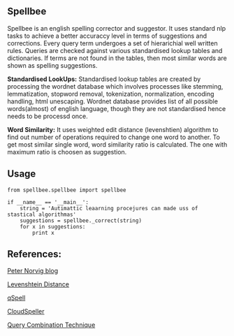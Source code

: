 Spellbee
---


Spellbee is an english spelling corrector and suggestor. It uses standard nlp tasks to achieve a better accuraccy level in terms of suggestions and corrections. Every query term undergoes a set of hierarichial well written rules. Queries are checked against various standardised lookup tables and dictionaries. If terms are not found in the tables, then most similar words are shown as spelling suggestions.

**Standardised LookUps:** Standardised lookup tables are created by processing the wordnet database which involves processes like stemming, lemmatization, stopword removal, tokenization, normalization, encoding handling, html unescaping. Wordnet database provides list of all possible words(almost) of english language, though they are not standardised hence needs to be processd once.

**Word Similarity:** It uses weighted edit distance (levenshtien) algorithm to find out number of operations required to change one word to another. To get most similar single word, word similarity ratio is calculated. The one with maximum ratio is choosen as suggestion.


Usage
---
	from spellbee.spellbee import spellbee

	if __name__ == '__main__':
		string = 'Autimattic leaarning procejures can made uss of stastical algorithmas'
		suggestions = spellbee._correct(string)
		for x in suggestions:
			print x


References:
---
<a href="http://norvig.com/spell-correct.html">Peter Norvig blog</a>

<a href="http://en.wikipedia.org/wiki/Levenshtein_distance">Levenshtein Distance</a>

<a href="http://www.ganjisaffar.com/papers/2011-Speller.pdf">qSpell</a>

<a href="http://times.cs.uiuc.edu/czhai/pub/speller-2011.pdf">CloudSpeller</a>

<a href="http://research.microsoft.com/pubs/148103/www11-onlinespellingcorrection.pdf">Query Combination Technique</a>